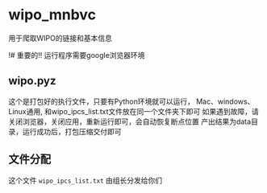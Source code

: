 # wipo_mnbvc
用于爬取WIPO的链接和基本信息

!# 重要的‼️
运行程序需要google浏览器环境

## wipo.pyz
这个是打包好的执行文件，只要有Python环境就可以运行， Mac、windows、Linux通用, 和wipo_ipcs_list.txt文件放在同一个文件夹下即可
如果遇到故障，请关闭浏览器，关闭应用，重新运行即可，会自动恢复断点位置
产出结果为data目录，运行成功后，打包压缩交付即可


## 文件分配
这个文件 `wipo_ipcs_list.txt` 由组长分发给你们
